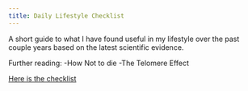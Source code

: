 ```yaml
---
title: Daily Lifestyle Checklist
---
```

A short guide to what I have found useful in my
lifestyle over the past couple years based on the latest
scientific evidence.

Further reading:
-How Not to die
-The Telomere Effect

[Here is the checklist](https://docs.google.com/spreadsheets/d/1BBoh2uDIJZaSN9J02xgVUy8vIzA6ArudeQTO7kVi-kQ/edit?usp=sharing)

